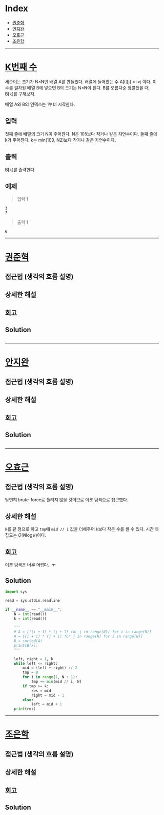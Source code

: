 # Index

+ [권준혁](#권준혁)
+ [안지완](#안지완)
+ [오효근](#오효근)
+ [조은학](#조은학)

---

# [K번째 수](https://www.acmicpc.net/problem/1300)

세준이는 크기가 N×N인 배열 A를 만들었다. 배열에 들어있는 수 A[i][j] = i×j 이다. 이 수를 일차원 배열 B에 넣으면 B의 크기는 N×N이 된다. B를 오름차순 정렬했을 때, B[k]를 구해보자.

배열 A와 B의 인덱스는 1부터 시작한다.

## 입력

첫째 줄에 배열의 크기 N이 주어진다. N은 105보다 작거나 같은 자연수이다. 둘째 줄에 k가 주어진다. k는 min(109, N2)보다 작거나 같은 자연수이다.

## 출력

B[k]를 출력한다.


## 예제

> 입력 1

```
3
7
```

> 출력 1

```
6
```

---

# [권준혁](https://github.com/tree-jhk)

## 접근법 (생각의 흐름 설명)

<!--문제를 풀며 생각의 흐름을 글로 작성-->

## 상세한 해설

<!--기술 면접을 면접관 앞에서 한다는 생각으로 설명-->
<!--시복도, 알고리즘 선택 이유 등-->

## 회고

<!--이런 유형은 이렇게 접근하면 좋겠다 (이유와 함께)-->

## Solution

<!--전체 코드 첨부-->

```python

```

---

# [안지완](https://github.com/synoti21)

## 접근법 (생각의 흐름 설명)

<!--문제를 풀며 생각의 흐름을 글로 작성-->

## 상세한 해설

<!--기술 면접을 면접관 앞에서 한다는 생각으로 설명-->
<!--시복도, 알고리즘 선택 이유 등-->

## 회고

<!--이런 유형은 이렇게 접근하면 좋겠다 (이유와 함께)-->

## Solution

<!--전체 코드 첨부-->

```python

```

---

# [오효근](https://github.com/Zerohertz)

## 접근법 (생각의 흐름 설명)

<!--문제를 풀며 생각의 흐름을 글로 작성-->

당연히 brute-force로 풀리지 않을 것이므로 이분 탐색으로 접근했다.

## 상세한 해설

<!--기술 면접을 면접관 앞에서 한다는 생각으로 설명-->
<!--시복도, 알고리즘 선택 이유 등-->

`k`를 끝 점으로 하고 `tmp`에 `mid // i` 값을 더해주어 `k`보다 작은 수를 셀 수 있다.
시간 복잡도는 $O(N\log{k})$이다.

## 회고

<!--이런 유형은 이렇게 접근하면 좋겠다 (이유와 함께)-->

이분 탐색은 너무 어렵다.. ㅜ

## Solution

<!--전체 코드 첨부-->

```python
import sys

read = sys.stdin.readline

if __name__ == "__main__":
    N = int(read())
    k = int(read())

    """
    # A = [[(i + 1) * (j + 1) for j in range(N)] for i in range(N)]
    A = [(i + 1) * (j + 1) for j in range(N) for i in range(N)]
    B = sorted(A)
    print(B[k])
    """

    left, right = 1, k
    while left <= right:
        mid = (left + right) // 2
        tmp = 0
        for i in range(1, N + 1):
            tmp += min(mid // i, N)
        if tmp >= k:
            res = mid
            right = mid - 1
        else:
            left = mid + 1
    print(res)
```

---

# [조은학](https://github.com/choeunhak)

## 접근법 (생각의 흐름 설명)

<!--문제를 풀며 생각의 흐름을 글로 작성-->

## 상세한 해설

<!--기술 면접을 면접관 앞에서 한다는 생각으로 설명-->
<!--시복도, 알고리즘 선택 이유 등-->

## 회고

<!--이런 유형은 이렇게 접근하면 좋겠다 (이유와 함께)-->

## Solution

<!--전체 코드 첨부-->

```python

```
